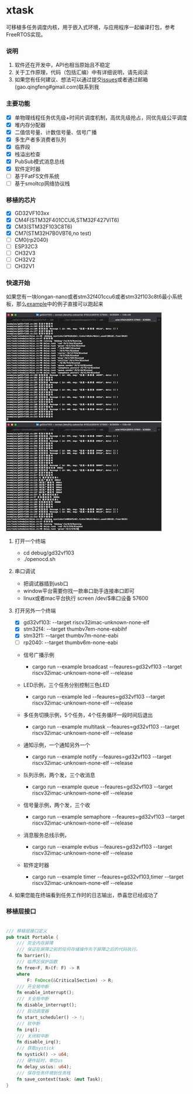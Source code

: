 # xtask

可移植多任务调度内核，用于嵌入式环境，与应用程序一起编译打包，参考FreeRTOS实现。  

### 说明

1. 软件还在开发中，API也相当原始且不稳定
2. 关于工作原理，代码（包括汇编）中有详细说明，请先阅读
3. 如果您有任何建议、想法可以通过提交[issues](https://github.com/gqf2008/xtask/issues)或者通过邮箱(gao.qingfeng#gmail.com)联系到我

### 主要功能  

- [x] 单物理线程任务优先级+时间片调度机制，高优先级抢占，同优先级公平调度
- [x] 堆内存分配器
- [x] 二值信号量、计数信号量、信号广播
- [x] 多生产者多消费者队列  
- [x] 临界段 
- [x] 栈溢出检查 
- [x] PubSub模式消息总线
- [x] 软件定时器 
- [ ] 基于FatFS文件系统
- [ ] 基于smoltcp网络协议栈

### 移植的芯片  

- [x] GD32VF103xx
- [x] CM4F(STM32F401CCU6,STM32F427VIT6)
- [x] CM3(STM32F103C8T6)
- [x] CM7(STM32H7B0VBT6,no test)
- [ ] CM0(rp2040)
- [ ] ESP32C3
- [ ] CH32V3
- [ ] CH32V2
- [ ] CH32V1

### 快速开始

如果您有一块longan-nano或者stm32f401ccu6或者stm32f103c8t6最小系统板，那么[example](https://github.com/gqf2008/xtask/tree/master/examples)中的例子直接可以跑起来

![多任务调试1](debug/gd32vf103/debug1.png)![多任务调试2](debug/gd32vf103/debug2.png)

1. 打开一个终端
    - cd debug/gd32vf103
    - ./openocd.sh

2. 串口调试
    - 把调试器插到usb口
    - window平台需要你找一款串口助手连接串口即可
    - linux或者mac平台执行 screen /dev/$串口设备 57600

3. 打开另外一个终端
    - [x] gd32vf103: --target riscv32imac-unknown-none-elf
    - [x] stm32f4: --target thumbv7em-none-eabihf
    - [x] stm32f1: --target thumbv7m-none-eabi
    - [ ] rp2040: --target thumbv6m-none-eabi
    
    - 信号广播示例
        - cargo run --example broadcast --feaures=gd32vf103 --target riscv32imac-unknown-none-elf --release

    - LED示例，三个任务分别控制三色LED
        - cargo run --example led --feaures=gd32vf103 --target riscv32imac-unknown-none-elf --release 

    - 多任务切换示例，5个任务，4个任务循环一段时间后退出
        - cargo run --example multitask --feaures=gd32vf103 --target riscv32imac-unknown-none-elf --release 

    - 通知示例，一个通知另外一个
        - cargo run --example notify --feaures=gd32vf103 --target riscv32imac-unknown-none-elf --release 

    - 队列示例，两个发，三个收消息
        - cargo run --example queue --feaures=gd32vf103 --target riscv32imac-unknown-none-elf --release 

    - 信号量示例，两个发，三个收
        - cargo run --example semaphore --feaures=gd32vf103 --target riscv32imac-unknown-none-elf --release 

    - 消息服务总线示例，
        - cargo run --example evbus --feaures=gd32vf103 --target riscv32imac-unknown-none-elf --release 

    - 软件定时器
        - cargo run --example timer --feaures=gd32vf103,timer  --target riscv32imac-unknown-none-elf --release 
        
4. 如果您能在终端看到任务工作时的日志输出，恭喜您已经成功了





### 移植层接口

```rust

/// 移植层接口定义
pub trait Portable {
    /// 完全内存屏障
    /// 保证在屏障之前的任何存储操作先于屏障之后的代码执行。
    fn barrier();
    /// 临界区保护函数
    fn free<F, R>(f: F) -> R
    where
        F: FnOnce(&CriticalSection) -> R;
    /// 开全局中断
    fn enable_interrupt();
    /// 关全局中断
    fn disable_interrupt();
    /// 启动调度器
    fn start_scheduler() -> !;
    /// 软中断
    fn irq();
    /// 关闭软中断
    fn disable_irq();
    /// 获取systick
    fn systick() -> u64;
    /// 硬件延时，单位us
    fn delay_us(us: u64);
    /// 保存任务环境到任务栈
    fn save_context(task: &mut Task);
}

```
